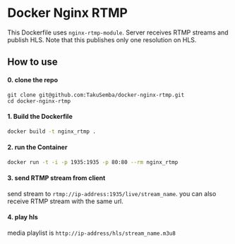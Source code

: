 # Docker Nginx RTMP

This Dockerfile uses `nginx-rtmp-module`. Server receives RTMP streams and publish HLS.
Note that this publishes only one resolution on HLS.

## How to use

#### 0. clone the repo

```
git clone git@github.com:TakuSemba/docker-nginx-rtmp.git
cd docker-nginx-rtmp
```

#### 1. Build the Dockerfile


```sh
docker build -t nginx_rtmp .
```

#### 2. run the Container

```sh
docker run -t -i -p 1935:1935 -p 80:80 --rm nginx_rtmp
```

#### 3. send RTMP stream from client

send stream to `rtmp://ip-address:1935/live/stream_name`. 
you can also receive RTMP stream with the same url.

#### 4. play hls

media playlist is `http://ip-address/hls/stream_name.m3u8`


